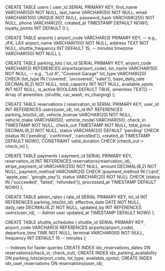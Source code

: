 CREATE TABLE users (
  user_id SERIAL PRIMARY KEY,
  first_name VARCHAR(50) NOT NULL,
  last_name VARCHAR(50) NOT NULL,
  email VARCHAR(100) UNIQUE NOT NULL,
  password_hash VARCHAR(255) NOT NULL,
  phone VARCHAR(20),
  created_at TIMESTAMP DEFAULT NOW(),
  loyalty_points INT DEFAULT 0
);

CREATE TABLE airports (
  airport_code VARCHAR(3) PRIMARY KEY, -- e.g., JFK, LAX
  airport_name VARCHAR(100) NOT NULL,
  address TEXT NOT NULL,
  shuttle_frequency INT DEFAULT 15, -- minutes
  timezone VARCHAR(50) NOT NULL
);

CREATE TABLE parking_lots (
  lot_id SERIAL PRIMARY KEY,
  airport_code VARCHAR(3) REFERENCES airports(airport_code),
  lot_name VARCHAR(50) NOT NULL, -- e.g., "Lot A", "Covered Garage"
  lot_type VARCHAR(20) CHECK (lot_type IN ('covered', 'uncovered', 'valet')),
  base_daily_rate DECIMAL(6,2) NOT NULL,
  total_capacity INT NOT NULL,
  available_spots INT NOT NULL,
  is_active BOOLEAN DEFAULT TRUE,
  amenities TEXT[] -- Array of amenities: {shuttle, car_wash, ev_charging}
);

CREATE TABLE reservations (
  reservation_id SERIAL PRIMARY KEY,
  user_id INT REFERENCES users(user_id),
  lot_id INT REFERENCES parking_lots(lot_id),
  vehicle_license VARCHAR(20) NOT NULL,
  vehicle_make VARCHAR(50),
  vehicle_model VARCHAR(50),
  check_in TIMESTAMP NOT NULL,
  check_out TIMESTAMP NOT NULL,
  total_price DECIMAL(8,2) NOT NULL,
  status VARCHAR(20) DEFAULT 'pending' CHECK (status IN ('pending', 'confirmed', 'cancelled')),
  created_at TIMESTAMP DEFAULT NOW(),
  CONSTRAINT valid_duration CHECK (check_out > check_in)
);

CREATE TABLE payments (
  payment_id SERIAL PRIMARY KEY,
  reservation_id INT REFERENCES reservations(reservation_id),
  stripe_payment_id VARCHAR(255) NOT NULL,
  amount DECIMAL(8,2) NOT NULL,
  payment_method VARCHAR(20) CHECK (payment_method IN ('card', 'apple_pay', 'google_pay')),
  status VARCHAR(20) NOT NULL CHECK (status IN ('succeeded', 'failed', 'refunded')),
  processed_at TIMESTAMP DEFAULT NOW()
);

CREATE TABLE admin_rates (
  rate_id SERIAL PRIMARY KEY,
  lot_id INT REFERENCES parking_lots(lot_id),
  effective_date DATE NOT NULL,
  daily_rate DECIMAL(6,2) NOT NULL,
  updated_by INT REFERENCES users(user_id), -- Admin user
  updated_at TIMESTAMP DEFAULT NOW()
);

CREATE TABLE shuttle_schedules (
  shuttle_id SERIAL PRIMARY KEY,
  airport_code VARCHAR(3) REFERENCES airports(airport_code),
  departure_time TIME NOT NULL,
  terminal VARCHAR(50) NOT NULL,
  frequency INT DEFAULT 15 -- minutes
);

-- Indexes for faster queries
CREATE INDEX idx_reservations_dates ON reservations(check_in, check_out);
CREATE INDEX idx_parking_availability ON parking_lots(airport_code, lot_type, available_spots);
CREATE INDEX idx_user_reservations ON reservations(user_id);
